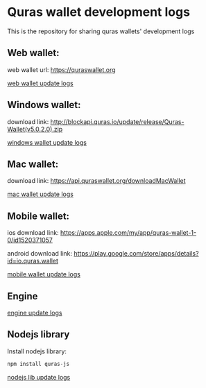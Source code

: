 # Quras wallet development logs

This is the repository for sharing quras wallets' development logs
## Web wallet:
web wallet url: <https://quraswallet.org>

[web wallet update logs](web-wallet-logs.md)
## Windows wallet:
download link: <http://blockapi.quras.io/update/release/Quras-Wallet(v5.0.2.0).zip>

[windows wallet update logs](windows-wallet-logs.md)
## Mac wallet:
download link: <https://api.quraswallet.org/downloadMacWallet>

[mac wallet update logs](mac-wallet-logs.md)
## Mobile wallet:
ios download link: 
<https://apps.apple.com/my/app/quras-wallet-1-0/id1520371057>

android download link:
<https://play.google.com/store/apps/details?id=io.quras.wallet>

[mobile wallet update logs]()

## Engine

[engine update logs](engine-logs.md)
## Nodejs library
Install nodejs library:
```sh
npm install quras-js
```

[nodejs lib update logs](JSLib-logs.md)


